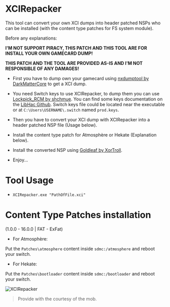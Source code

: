 # XCIRepacker

This tool can convert your own XCI dumps into header patched NSPs who can be installed (with the content type patches for FS system module).

Before any explanations:

**I'M NOT SUPPORT PIRACY, THIS PATCH AND THIS TOOL ARE FOR INSTALL YOUR OWN GAMECARD DUMP!**

**THIS PATCH AND THE TOOL ARE PROVIDED AS-IS AND I'M NOT RESPONSIBLE OF ANY DAMAGES!**

- First you have to dump own your gamecard using [nxdumptool by DarkMatterCore](https://github.com/DarkMatterCore/nxdumptool) to get a XCI dump.
- You need Switch keys to use XCIRepacker, to dump them you can use [Lockpick_RCM by shchmue](https://github.com/shchmue/Lockpick_RCM). You can find some keys documentation on the [LibHac Github](https://github.com/Thealexbarney/LibHac/blob/master/KEYS.md). Switch keys file could be located near the executable or at `C:\Users\USERNAME\.switch` named `prod.keys`.

- Then you have to convert your XCI dump with XCIRepacker into a header patched NSP file (Usage below).
- Install the content type patch for Atmosphère or Hekate (Explanation below).
- Install the converted NSP using [Goldleaf by XorTroll](https://github.com/XorTroll/Goldleaf).
- Enjoy...

# Tool Usage

- `XCIRepacker.exe "PathOfFile.xci"`

# Content Type Patches installation

 (1.0.0 - 16.0.0 | FAT - ExFat)

- For Atmosphère:

Put the `Patches\atmosphere` content inside `sdmc:/atmosphere` and reboot your switch.

- For Hekate:

Put the `Patches\bootloader` content inside `sdmc:/bootloader` and reboot your switch.

![XCIRepacker](https://i.imgur.com/CfKMn6vl.png)

> Provide with the courtesy of the mob.
